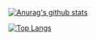 [![Anurag's github stats](https://github-readme-stats.vercel.app/api?username=liuweigeek&show_icons=true)](https://github.com/anuraghazra/github-readme-stats)

[![Top Langs](https://github-readme-stats.vercel.app/api/top-langs/?username=liuweigeek&layout=compact)](https://github.com/anuraghazra/github-readme-stats)
